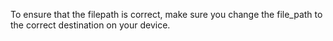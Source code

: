 To ensure that the filepath is correct, make sure you change the file_path to the correct destination on your device.
